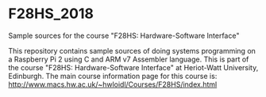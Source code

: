 # F28HS_2018
Sample sources for the course "F28HS: Hardware-Software Interface"

This repository contains sample sources of doing systems programming on a Raspberry Pi 2
using C and ARM v7 Assembler language. This is part of the course "F28HS: Hardware-Software Interface"
at Heriot-Watt University, Edinburgh. The main course information page for this course is:
  http://www.macs.hw.ac.uk/~hwloidl/Courses/F28HS/index.html
